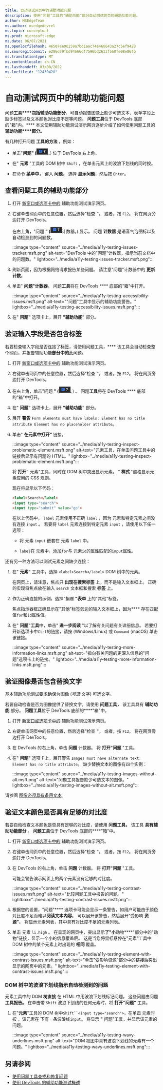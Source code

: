 ```yaml
---
title: 自动测试网页中的辅助功能问题
description: 使用"问题"工具的"辅助功能"部分自动测试网页的辅助功能问题。
author: MSEdgeTeam
ms.author: msedgedevrel
ms.topic: conceptual
ms.prod: microsoft-edge
ms.date: 06/07/2021
ms.openlocfilehash: 46507ee90259a7bd1aac74e468643a27c5ef9428
ms.sourcegitcommit: e286d79fbd94666df7596bd2633fb60fe08e86fb
ms.translationtype: MT
ms.contentlocale: zh-CN
ms.lasthandoff: 03/08/2022
ms.locfileid: "12430428"
---
```

# <a name="automatically-test-a-webpage-for-accessibility-issues"></a>自动测试网页中的辅助功能问题

问题**工具****包括辅助功能部分**，可自动报告图像上缺少可选文本、表单字段上缺少标签以及文本颜色对比度不足等问题。  **问题工具**位于 DevTools 底部的"箱"内。****  本文使用辅助功能测试演示网页逐步介绍了如何使用问题工具的**辅助功能****部分。**

有几种打开问题 **工具的方法** ，例如：

*  单击"**问题" (**![问题"计数器](../media/issues-counter-icon.msft.png)。) 位于 DevTools 右上角。

*  在" **元素** "工具的 DOM 树中 `Shift` ，在单击元素上的波浪下划线的同时按。

*  在命令 **菜单中，** 键入 **问题，** 选择 **显示问题**，然后按 `Enter`。


<!-- ====================================================================== -->
## <a name="view-the-accessibility-section-of-the-issues-tool"></a>查看问题工具的辅助功能部分

1. 打开 [新窗口或选项卡中的](https://microsoftedge.github.io/Demos/devtools-a11y-testing/) 辅助功能测试演示网页。

1. 右键单击网页中的任意位置，然后选择"检查 **"**。  或者，按 `F12`。  将在网页旁边打开 DevTools。

   在右上角，"问题 **" (**!["](../media/issues-counter-icon.msft.png)计数器。) 显示。  问题 **计数器** 是语音气泡图标以及自动检测到的问题数。

   :::image type="content" source="../media/a11y-testing-issues-tracker.msft.png" alt-text="DevTools 中的&quot;问题&quot;计数器，指示当前文档中的问题数。" lightbox="../media/a11y-testing-issues-tracker.msft.png":::

1. 刷新页面，因为根据网络请求报告某些问题。  请注意"问题"计数器中的 **更新计数**。

1. 单击" **问题"计数器**。  问题**工具**将在 DevTools **** 底部的"箱"中打开。

   :::image type="content" source="../media/a11y-testing-accessibility-issues.msft.png" alt-text="&quot;问题&quot;工具中显示的辅助功能警告。" lightbox="../media/a11y-testing-accessibility-issues.msft.png":::

1. 在" **问题"** 选项卡上，展开 **"辅助功能"** 部分。


<!-- ====================================================================== -->
## <a name="verify-that-input-fields-have-labels"></a>验证输入字段是否包含标签

若要检查输入字段是否连接了标签，请使用问题工具，**** 该工具会自动检查整个网页，并报告辅助功能**部分中的**此问题。

1. 打开 [新窗口或选项卡中的](https://microsoftedge.github.io/Demos/devtools-a11y-testing/) 辅助功能测试演示网页。

1. 右键单击网页中的任意位置，然后选择"检查 **"**。  或者，按 `F12`。  将在网页旁边打开 DevTools。

1. 在右上角，单击"问题 **" (**!["问题"计数器](../media/issues-counter-icon.msft.png)。) 。  问题**工具**将在 DevTools **** 底部的"箱"中打开。

1. 在" **问题"** 选项卡上，展开 **"辅助功能"** 部分。

1. 展开 **警告** `Form elements must have labels: Element has no title attribute Element has no placeholder attribute`。

1. 单击" **在元素中打开"** 链接。

   :::image type="content" source="../media/a11y-testing-inspect-problematic-element.msft.png" alt-text="元素工具，在单击问题工具中的链接后显示有问题的 HTML。" lightbox="../media/a11y-testing-inspect-problematic-element.msft.png":::
    
   将 **打开"** 元素"工具，同时在 DOM 树中突出显示元素。  " **样式** "窗格显示元素应用的 CSS 规则。
  
   现在将显示以下代码：

   ```html
   <label>Search</label>
   <input type="search">
   <input type="submit" value="go">
   ```

   在以上代码中， `label` 元素使用不正确 `label` ，因为 元素和特定元素之间没有连接 `input` 。  若要将 `label` 元素连接到特定元素 `input` ，请使用以下任一选项：

   *  将 元素 `input` 嵌套在 元素 `label` 中。

   *  `label`在 元素中，添加`for`与 元素`id`的属性匹配的`input`属性。

还有另一种方法可以测试元素之间缺少连接：

1. 在" **元素"** 工具中，选择 `<label>Search</label>` DOM 树中的元素。

   在网页上，请注意，焦点只 **出现在搜索标签** 上，而不是输入文本框上。  正确的实现将焦点放在输入 `search` 文本框和搜索 **标签** 上。

1. 作为正确连接的示例，选择"捐赠 **"表单** 上的"其他"标签。

   焦点指示器框正确显示在"其他"标签旁边的输入文本框上，因为**** 存在匹配值`for`和`id`属性值。

1. 在" **问题"工具**中，单击" **进一步阅读** "以了解有关问题有关详细信息。  若要打开新选项卡中`Ctrl`的链接，请按 (Windows/Linux) 或 `Command` (macOS) 单击该链接。

   :::image type="content" source="../media/a11y-testing-more-information-links.msft.png" alt-text="指向有关问题的更深入信息的&quot;问题&quot;选项卡上的链接。" lightbox="../media/a11y-testing-more-information-links.msft.png":::


<!-- ====================================================================== -->
## <a name="verify-that-images-have-alt-text"></a>验证图像是否包含替换文字

基本辅助功能测试要求确保为图像 (_可选_ 文字) 可选文字。

若要自动检查是否为图像提供了替换文字，请使用 **问题工具，** 该工具具有 **辅助功能** 部分。  **问题工具**位于 DevTools 底部的****"箱"中。

1. 打开 [新窗口或选项卡中的](https://microsoftedge.github.io/Demos/devtools-a11y-testing/) 辅助功能测试演示网页。

1. 右键单击网页中的任意位置，然后选择"检查 **"**。  或者，按 `F12`。  将在网页旁边打开 DevTools。

1. 在 DevTools 的右上角，单击 **问题** 计数器。  将 **打开"问题** "工具。

1. 在" **问题"** 选项卡上，展开警告 `Images must have alternate text: Element has no title attribute`。  缺少替换文本的图像有四个实例：

   :::image type="content" source="../media/a11y-testing-images-without-alt.msft.png" alt-text="问题工具报告缺少可选文本的图像。" lightbox="../media/a11y-testing-images-without-alt.msft.png":::

请参阅 [图像必须具有备用文本](https://dequeuniversity.com/rules/axe/4.1/image-alt)。


<!-- ====================================================================== -->
## <a name="verify-that-text-colors-have-enough-contrast"></a>验证文本颜色是否具有足够的对比度

若要自动检查文本颜色是否具有足够的对比度，请使用 **问题工具，** 该工具 **具有辅助功能部分** 。  **问题工具**位于 DevTools 底部的****"箱"中。

1. 打开 [新窗口或选项卡中的](https://microsoftedge.github.io/Demos/devtools-a11y-testing/) 辅助功能测试演示网页。

1. 右键单击网页中的任意位置，然后选择"检查 **"**。  或者，按 `F12`。  将在网页旁边打开 DevTools。

1. 在 DevTools 的右上角，单击 **问题** 计数器。  将 **打开"问题** "工具。

   可能会警告演示网页上的两个元素没有足够的对比度。

   :::image type="content" source="../media/a11y-testing-contrast-issues.msft.png" alt-text="比较问题工具中报告的问题。" lightbox="../media/a11y-testing-contrast-issues.msft.png":::

1. 根据您的设置，"问题"**** 选项卡可能会显示一条警告，如用户可能由于颜色对比度不足而难以**阅读文本内容**。   可以展开该警告，然后展开"受影响 **资源"**。  将显示元素列表，其中具有对比度不足的元素列表。

1. 单击 元素 `li.high` 。  在呈现的网页中，突出显示**了"小**动物****"部分中的"动物"链接，显示一个小的信息覆盖层。  这是当您将鼠标悬停在"元素"工具中 DOM 树中的某个元素上时出现的 **相同** 覆盖。

   :::image type="content" source="../media/a11y-testing-element-with-contrast-issues.msft.png" alt-text="单击&quot;受影响资源&quot;部分中的链接后突出显示的网页中的元素。" lightbox="../media/a11y-testing-element-with-contrast-issues.msft.png":::


### <a name="wavy-underlines-in-the-dom-tree-indicate-automatically-detected-issues"></a>DOM 树中的波浪下划线指示自动检测到的问题

元素工具中的 DOM **树直接** 在 HTML 中用波浪下划线标记问题。  这些问题由问题**工具报告。**  在单击带 `Shift` 波浪下划线的任何元素时，将 **打开"问题"** 工具。

1. 在"**元素**"工具的 DOM 树中`Shift``<input type="search">`，在单击 元素时按 ，该元素在 下有一条波浪线`input`。  将显示 **"** 问题"工具，并显示该元素的问题。

   :::image type="content" source="../media/a11y-testing-wavy-underlines.msft.png" alt-text="DOM 视图中具有波浪下划线的元素有一个问题。" lightbox="../media/a11y-testing-wavy-underlines.msft.png":::


<!-- ====================================================================== -->
## <a name="see-also"></a>另请参阅

*  [使用问题工具查找和修复问题](../issues/index.md)
*  [使用 DevTools 的辅助功能测试概述](accessibility-testing-in-devtools.md)
